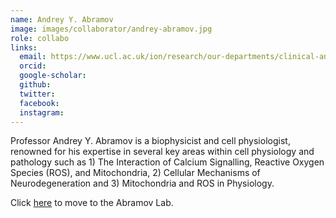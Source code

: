 ```yaml
---
name: Andrey Y. Abramov
image: images/collaborator/andrey-abramov.jpg
role: collabo
links:
  email: https://www.ucl.ac.uk/ion/research/our-departments/clinical-and-movement-neurosciences/centres-and-projects/andrey-y-abramov
  orcid:
  google-scholar:
  github:
  twitter:
  facebook:
  instagram: 
---
```


Professor Andrey Y. Abramov is a biophysicist and cell physiologist, renowned for his expertise in several key areas within cell physiology and pathology such as 1) The Interaction of Calcium Signalling, Reactive Oxygen Species (ROS), and Mitochondria, 2) Cellular Mechanisms of Neurodegeneration and 3) Mitochondria and ROS in Physiology.

Click <a href="https://www.ucl.ac.uk/ion/research/our-departments/clinical-and-movement-neurosciences/centres-and-projects/andrey-y-abramov"> here</a>  to move to the Abramov Lab.
